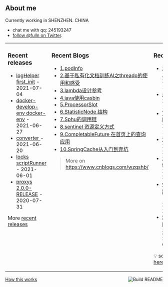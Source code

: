 ## About me

Currently working in SHENZHEN. CHINA 
 - chat me with qq: 245193247
 - [follow @fulln on Twitter](https://twitter.com/fulln16).
<table><tr><td valign="top">
 
 
### Recent releases

<!-- recent_releases starts -->
* [logHelper first_init](https://github.com/fulln/logHelper/releases/tag/1.0.0) - 2021-07-04
* [docker-develop-env docker-env](https://github.com/fulln/docker-develop-env/releases/tag/1.0.0) - 2021-06-27
* [converter ](https://github.com/fulln/converter/releases/tag/1.0.0) - 2021-06-20
* [locks scriptRunner](https://github.com/fulln/locks/releases/tag/scriptRunner) - 2021-06-01
* [proxys 2.0.0-RELEASE](https://github.com/fulln/proxys/releases/tag/2.0.0) - 2020-07-31
<!-- recent_releases ends -->

More [recent releases](https://github.com/fulln/fulln/blob/master/releases.md)

</td><td valign="top">
  
### Recent Blogs

<!-- recent_blogs starts -->
<ul>
<li>
<a href="https://www.cnblogs.com/wzqshb/p/17692331.html">1.podInfo</a>
</li>
<li>
<a href="https://www.cnblogs.com/wzqshb/p/17619287.html">2.基于私有化文档训练AI之threado的使用和感受</a>
</li>
<li>
<a href="https://www.cnblogs.com/wzqshb/p/16987548.html">3.lambda设计参考</a>
</li>
<li>
<a href="https://www.cnblogs.com/wzqshb/p/16787675.html">4.java使用casbin</a>
</li>
<li>
<a href="https://www.cnblogs.com/wzqshb/p/16595799.html">5.ProcessorSlot</a>
</li>
<li>
<a href="https://www.cnblogs.com/wzqshb/p/16585826.html">6.StatisticNode 结构</a>
</li>
<li>
<a href="https://www.cnblogs.com/wzqshb/p/16585817.html">7.Sphu的调用链</a>
</li>
<li>
<a href="https://www.cnblogs.com/wzqshb/p/16585811.html">8.sentinel 资源定义方式</a>
</li>
<li>
<a href="https://www.cnblogs.com/wzqshb/p/16529826.html">9.CompletableFuture 在首页上的查询应用</a>
</li>
<li>
<a href="https://www.cnblogs.com/wzqshb/p/16276966.html">10.SpringCache从入门到弃坑</a>
</li>
</ul>
<!-- recent_blogs ends -->
 
> More on <a>https://www.cnblogs.com/wzqshb/ </a>
 
</td><td valign="top"> 

### Recent TIL
 
<!-- recent_TIL starts -->
* [2023-09-10](https://github.com/fulln/TIL/blob/master/daily/2023-09/2023-09-10.md) - 2023/9/10 19:38:57
* [未命名](https://github.com/fulln/TIL/blob/master/daily/%E6%9C%AA%E5%91%BD%E5%90%8D.md) - 2023/9/10 19:39:08
* [YYYY-MM-DD](https://github.com/fulln/TIL/blob/master/module/YYYY-MM-DD.md) - 2023/9/10 19:38:35
* [消息安全](https://github.com/fulln/TIL/blob/master/lib/geektime/%E6%B6%88%E6%81%AF%E9%98%9F%E5%88%97/%E6%B6%88%E6%81%AF%E5%AE%89%E5%85%A8.md) - 2023/9/9 22:08:06
* [2023-09-09](https://github.com/fulln/TIL/blob/master/daily/2023-09/2023-09-09.md) - 2023/9/9 21:21:52
* [wget下载跳过https](https://github.com/fulln/TIL/blob/master/code/shell/wget%E4%B8%8B%E8%BD%BD%E8%B7%B3%E8%BF%87https.md) - 2023/9/9 21:21:30
* [Spring-Initializr通读指南](https://github.com/fulln/TIL/blob/master/code/spring/initializr/Spring-Initializr%E9%80%9A%E8%AF%BB%E6%8C%87%E5%8D%97.md) - 2023/9/6 00:49:20
<!-- recent_TIL ends -->
 
:bulb: scaryp from [here](https://github.com/fulln/TIL)
 
</td></tr></table>
<a href="https://github.com/fulln/fulln/actions"><img src="https://github.com/fulln/fulln/workflows/Build%20README.md/badge.svg" align="right" alt="Build README"></a> <a href="https://simonwillison.net/2020/Jul/10/self-updating-profile-readme/">How this works</a>
